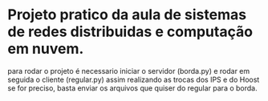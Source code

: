 # Projeto pratico da aula de sistemas de redes distribuidas e computação em nuvem.

para rodar o projeto é necessario iniciar o servidor (borda.py) e rodar em seguida o cliente (regular.py) assim realizando as trocas dos IPS e do Hoost se for preciso, basta enviar os arquivos que quiser do regular para o borda.
